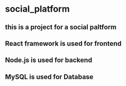 # social_platform

## this is a project for a social paltform

## React framework is used for frontend

## Node.js is used for backend

## MySQL is used for Database
